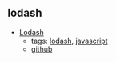 lodash 
---
* [Lodash](https://lodash.com/)
    * tags: [lodash](../tags/lodash.md), [javascript](../tags/javascript.md)
    * [github](https://github.com/lodash/lodash)
